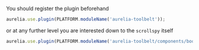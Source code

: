 
You should register the plugin beforehand

```js
aurelia.use.plugin(PLATFORM.moduleName('aurelia-toolbelt'));
```
or at any further level you are interested down to the ```scrollspy``` itself
```js
aurelia.use.plugin(PLATFORM.moduleName('aurelia-toolbelt/components/bootstrap/scrollspy'));
```
